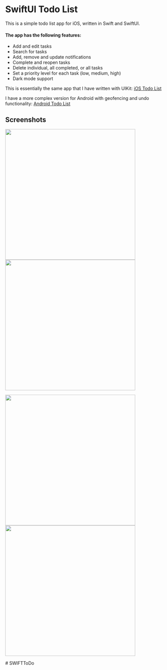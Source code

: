 # SwiftUI Todo List

This is a simple todo list app for iOS, written in Swift and SwiftUI.

#### The app has the following features:

- Add and edit tasks
- Search for tasks
- Add, remove and update notifications
- Complete and reopen tasks
- Delete individual, all completed, or all tasks
- Set a priority level for each task (low, medium, high)
- Dark mode support

This is essentially the same app that I have written with UIKit: [iOS Todo List](https://github.com/fredrik9000/TodoList_iOS)

I have a more complex version for Android with geofencing and undo functionality: [Android Todo List](https://github.com/fredrik9000/TodoList_Android)

## Screenshots

<p float="left">
  <img src="https://user-images.githubusercontent.com/13121494/136709623-ed8b2634-b887-40f3-8870-4dc0f6793722.png" width="412" />
  <img src="https://user-images.githubusercontent.com/13121494/136709622-7ae0af97-4c64-4c22-a0ed-52c04e4aa8c9.png" width="412" /> 
</p>

<p float="left">
  <img src="https://user-images.githubusercontent.com/13121494/136709621-8cfa2173-3991-4f59-acf7-f3de92cb145b.png" width="412" />
  <img src="https://user-images.githubusercontent.com/13121494/136709619-b4a9d31c-eae2-4bae-b8f5-421a5bf37e94.png" width="412" />
</p>
# SWIFTToDo
